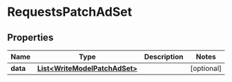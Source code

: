 

# RequestsPatchAdSet

## Properties

Name | Type | Description | Notes
------------ | ------------- | ------------- | -------------
**data** | [**List&lt;WriteModelPatchAdSet&gt;**](WriteModelPatchAdSet.md) |  |  [optional]



